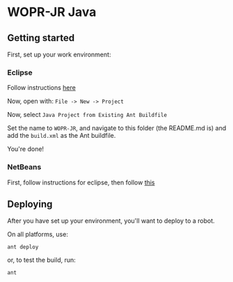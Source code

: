 # WOPR-JR Java

## Getting started

First, set up your work environment:

### Eclipse

Follow instructions [here](https://wpilib.screenstepslive.com/s/4485/m/13809/l/599681-installing-eclipse-c-java)

Now, open with: `File -> New -> Project`

Now, select `Java Project from Existing Ant Buildfile`

Set the name to `WOPR-JR`, and navigate to this folder (the README.md is) and add the `build.xml` as the Ant buildfile.

You're done!


### NetBeans

First, follow instructions for eclipse, then follow [this](https://netbeans.org/kb/74/java/import-eclipse.html)


## Deploying

After you have set up your environment, you'll want to deploy to a robot.

On all platforms, use:

`ant deploy`

or, to test the build, run:

`ant`
